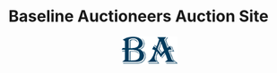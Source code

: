 # Baseline Auctioneers Auction Site
<p  align="center">
<img src="./logo.svg" width="100px"/>
</p>

